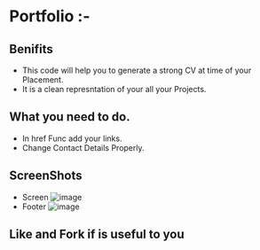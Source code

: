 # Portfolio :- 

## Benifits
- This code will help you to generate a strong CV at time of your Placement.
- It is a clean represntation of your all your Projects.

## What you need to do.
- In href Func add your links.
- Change Contact Details Properly.

## ScreenShots
- Screen
![image](https://user-images.githubusercontent.com/65455865/140020917-11b7c395-dc72-4323-9c96-3fb7ca7f1933.png)
- Footer
![image](https://user-images.githubusercontent.com/65455865/140021027-10a0a1f4-7217-44da-923a-2a41adeaf3f0.png)

## Like and Fork if is useful to you


